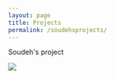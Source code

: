 ```yaml
---
layout: page
title: Projects
permalink: /soudehsprojects/
---
```


Soudeh's project 


<img src="https://s3.amazonaws.com/codecademy-content/projects/make-a-website/lesson-1/bikes1.jpg"/>